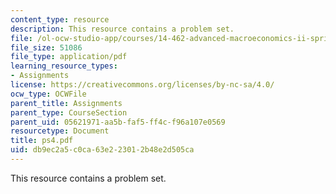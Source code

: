 ```yaml
---
content_type: resource
description: This resource contains a problem set.
file: /ol-ocw-studio-app/courses/14-462-advanced-macroeconomics-ii-spring-2007/db9ec2a5c0ca63e223012b48e2d505ca_ps4.pdf
file_size: 51086
file_type: application/pdf
learning_resource_types:
- Assignments
license: https://creativecommons.org/licenses/by-nc-sa/4.0/
ocw_type: OCWFile
parent_title: Assignments
parent_type: CourseSection
parent_uid: 05621971-aa5b-faf5-ff4c-f96a107e0569
resourcetype: Document
title: ps4.pdf
uid: db9ec2a5-c0ca-63e2-2301-2b48e2d505ca
---
```

This resource contains a problem set.